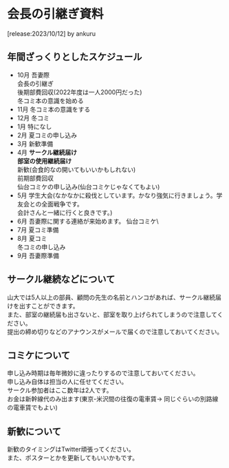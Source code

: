 # 会長の引継ぎ資料
[release:2023/10/12] by ankuru
## 年間ざっくりとしたスケジュール
- 10月 
吾妻際\
会長の引継ぎ\
後期部費回収(2022年度は一人2000円だった)\
冬コミ本の意識を始める
- 11月
冬コミ本の意識をする
- 12月
冬コミ
- 1月
特になし
- 2月
夏コミの申し込み
- 3月
新歓準備
- 4月
**サークル継続届け**\
**部室の使用継続届け**\
新歓(会食的なの開いてもいいかもしれない)\
前期部費回収\
仙台コミケの申し込み(仙台コミケじゃなくてもよい)
- 5月
学生大会(なかなかに殺伐としています。かなり強気に行きましょう。学友会との全面戦争です。\
会計さんと一緒に行くと良きです。)
- 6月
吾妻際に関する連絡が来始めます。
仙台コミケ\
- 7月
夏コミ準備
- 8月
夏コミ\
冬コミの申し込み
- 9月
吾妻際準備

## サークル継続などについて
山大では5人以上の部員、顧問の先生の名前とハンコがあれば、サークル継続届けを出すことができます。\
また、部室の継続届も出さないと、部室を取り上げられてしまうので注意してください。\
提出の締め切りなどのアナウンスがメールで届くので注意しておいてください。
## コミケについて
申し込み時期は毎年微妙に違ったりするので注意しておいてください。\
申し込み自体は担当の人に任せてください。\
サークル参加者はここ数年は2人です。\
お金は新幹線代のみ出ます(東京-米沢間の往復の電車賃-> 同じぐらいの別路線の電車賃でもよい)
## 新歓について
新歓のタイミングはTwitter頑張ってください。\
また、ポスターとかを更新してもいいかもです。
